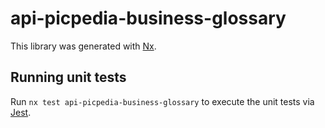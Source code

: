 # api-picpedia-business-glossary

This library was generated with [Nx](https://nx.dev).

## Running unit tests

Run `nx test api-picpedia-business-glossary` to execute the unit tests via [Jest](https://jestjs.io).
